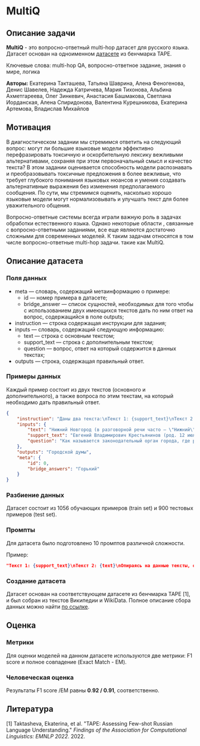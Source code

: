 # MultiQ

## Описание задачи

**MultiQ** - это вопросно-ответный multi-hop датасет для русского языка. Датасет основан на одноименном [датасете](https://tape-benchmark.com/datasets.html#multiq) из бенчмарка TAPE.

Ключевые слова: multi-hop QA, вопросно-ответное задание, знания о мире, логика

**Авторы:** Екатерина Такташева, Татьяна Шаврина, Алена Феногенова, Денис Шавелев, Надежда Катричева, Мария Тихонова, Альбина Ахметгареева, Олег Зинкевич, Анастасия Башмакова, Светлана Иорданская, Алена Спиридонова, Валентина Курешникова, Екатерина Артемова, Владислав Михайлов

## Мотивация

В диагностическом задании мы стремимся ответить на следующий вопрос: могут ли большие языковые модели эффективно перефразировать токсичную и оскорбительную лексику вежливыми альтернативами, сохраняя при этом первоначальный смысл и качество текста? В этом задании оценивается способность модели распознавать и преобразовывать токсичные предложения в более вежливые, что требует глубокого понимания языковых нюансов и умения создавать альтернативные выражения без изменения предполагаемого сообщения. По сути, мы стремимся оценить, насколько хорошо языковые модели могут нормализовывать и улучшать текст для более уважительного общения.

Вопросно-ответные системы всегда играли важную роль в задачах обработки естественного языка. Однако некоторые области , связанные с вопросно-ответными заданиями, все еще являются достаточно сложными для современных моделей. К таким задачам относятся в том числе вопросно-ответные multi-hop задачи. такие как MultiQ.

## Описание датасета

### Поля данных

- meta — словарь, содержащий метаинформацию о примере:
    - id — номер примера в датасете;
    - bridge_answer — список сущностей, необходимых для того чтобы с использованием двух имеющихся текстов дать по ним ответ на вопрос, содержащийся в поле outputs;
- instruction — строка содержащая инструкции для задания;
- inputs — словарь, содержащий следующую информацию:
    - text — строка с основным текстом;
    - support_text — строка с дополнительным текстом;
    - question — вопрос, ответ на который содержится в данных текстах;
- outputs — строка, содержащая правильный ответ.

### Примеры данных

Каждый пример состоит из двух текстов (основного и дополнительного), а также вопроса по этим текстам, на который необходимо дать правильный ответ.

```json
{
    "instruction": "Даны два текста:\nТекст 1: {support_text}\nТекст 2: {text}\nОпираясь на данные тексты, ответьте на вопрос: {question}\nВаш ответ не должен содержать дополнительные объяснения.\nОтвет:",
    "inputs": {
        "text": "Нижний Новгород (в разговорной речи часто — \"Нижний\", c XIII по XVII век — Новгород Низовской земли, с 7 октября 1932 по 22 октября 1990 года — Горький) — город в центральной России, административный центр Приволжского федерального округа и Нижегородской области. Второй по численности населения город в Приволжском федеральном округе и на реке Волге.\\n\\nКультура.\\nИсторический центр Нижнего Новгорода, расположенный в Нагорной части города, несмотря на значительные перестройки, сохранил значительное число исторических гражданских строений XVIII — начала XX веков, включая многочисленные памятники деревянного зодчества. Дмитриевская башня Кремля выходит на историческую площадь Минина и Пожарского. Нижегородский кремль является официальной резиденцией Городской думы Нижнего Новгорода и правительства Нижегородской области. Зоопарк \"Лимпопо\". Зоопарк \"Лимпопо\" — первый частный зоопарк в России, расположенный в Московском районе.",
        "support_text": "Евгений Владимирович Крестьянинов (род. 12 июля 1948, Горький) — российский государственный деятель.",
        "question": "Как называется законодательный орган города, где родился Евгений Владимирович Крестьянинов?"
    },
    "outputs": "Городской думы",
    "meta": {
        "id": 0,
        "bridge_answers": "Горький"
    }
}
```

### Разбиение данных

Датасет состоит из 1056 обучающих примеров (train set) и 900 тестовых примеров (test set).

### Промпты

Для датасета было подготовлено 10 промптов различной сложности.

Пример:

```json
"Текст 1: {support_text}\nТекст 2: {text}\nОпираясь на данные тексты, ответьте на вопрос: {question}\nЗапишите только ответ без дополнительных объяснений.\nОтвет:"
```

### Создание датасета

Датасет основан на соответствующем датасете из бенчмарка TAPE [1], и был собран из текстов Википедии и WikiData. Полное описание сбора данных можно найти [по ссылке](https://tape-benchmark.com/datasets.html#multiq).

## Оценка

### Метрики

Для оценки моделей на данном датасете используются две метрики: F1 score и полное совпадение (Exact Match - EM).

### Человеческая оценка

Результаты F1 score /EM равны **0**.**92 / 0.91**, соответственно.

## Литература

[1] Taktasheva, Ekaterina, et al. "TAPE: Assessing Few-shot Russian Language Understanding." *Findings of the Association for Computational Linguistics: EMNLP 2022*. 2022.
